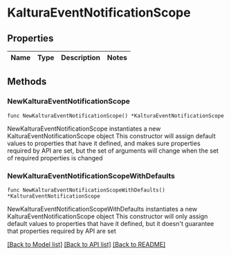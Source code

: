 # KalturaEventNotificationScope

## Properties

Name | Type | Description | Notes
------------ | ------------- | ------------- | -------------

## Methods

### NewKalturaEventNotificationScope

`func NewKalturaEventNotificationScope() *KalturaEventNotificationScope`

NewKalturaEventNotificationScope instantiates a new KalturaEventNotificationScope object
This constructor will assign default values to properties that have it defined,
and makes sure properties required by API are set, but the set of arguments
will change when the set of required properties is changed

### NewKalturaEventNotificationScopeWithDefaults

`func NewKalturaEventNotificationScopeWithDefaults() *KalturaEventNotificationScope`

NewKalturaEventNotificationScopeWithDefaults instantiates a new KalturaEventNotificationScope object
This constructor will only assign default values to properties that have it defined,
but it doesn't guarantee that properties required by API are set


[[Back to Model list]](../README.md#documentation-for-models) [[Back to API list]](../README.md#documentation-for-api-endpoints) [[Back to README]](../README.md)


